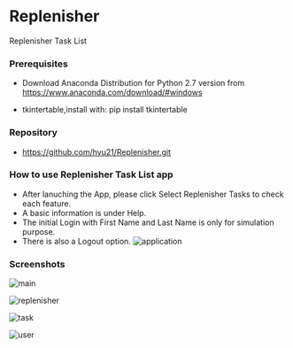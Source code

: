 # Replenisher
Replenisher Task List

### Prerequisites
* Download Anaconda Distribution for Python 2.7 version from https://www.anaconda.com/download/#windows 

* tkintertable,install with: pip install tkintertable  

### Repository
* https://github.com/hyu21/Replenisher.git

### How to use Replenisher Task List app
* After lanuching the App, please click Select Replenisher Tasks to check each feature.
* A basic information is under Help. 
* The initial Login with First Name and Last Name is only for simulation purpose. 
* There is also a Logout option. 
![application](https://user-images.githubusercontent.com/39472814/40288456-5a1f6270-5c81-11e8-89e0-b7e9f4472c45.png)

### Screenshots
![main](https://user-images.githubusercontent.com/39472814/40288144-b0e4c58e-5c7f-11e8-9750-ba99366a2f8b.png)

![replenisher](https://user-images.githubusercontent.com/39472814/40288146-bd1c7c16-5c7f-11e8-933d-74015514d575.png)

![task](https://user-images.githubusercontent.com/39472814/40288160-d5394126-5c7f-11e8-991a-e424f0620bf6.png)

![user](https://user-images.githubusercontent.com/39472814/40288165-ddbae4a8-5c7f-11e8-9720-3110fc3e75bc.png)
